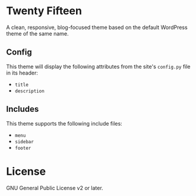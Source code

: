 
# Twenty Fifteen

A clean, responsive, blog-focused theme based on the default WordPress theme
of the same name.


## Config

This theme will display the following attributes from the site's `config.py`
file in its header:

* `title`
* `description`


## Includes

This theme supports the following include files:

* `menu`
* `sidebar`
* `footer`


# License

GNU General Public License v2 or later.
